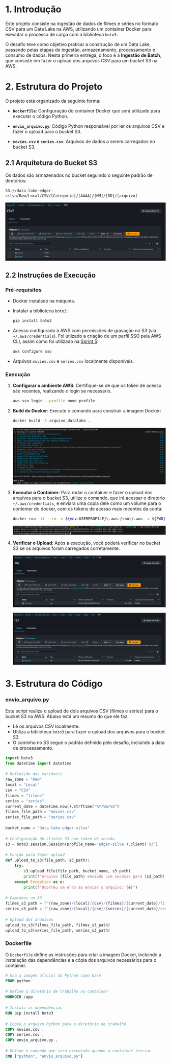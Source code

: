 # 1. Introdução

Este projeto consiste na ingestão de dados de filmes e séries no formato CSV para um Data Lake na AWS, utilizando um container Docker para executar o processo de carga com a biblioteca `boto3`.

O desafio teve como objetivo praticar a construção de um Data Lake, passando pelas etapas de ingestão, armazenamento, processamento e consumo de dados. Nesta primeira entrega, o foco é a **Ingestão de Batch**, que consiste em fazer o upload dos arquivos CSV para um bucket S3 na AWS.

# 2. Estrutura do Projeto

O projeto está organizado da seguinte forma:

- **`Dockerfile`**: Configuração do container Docker que será utilizado para executar o código Python.

- **`envio_arquivo.py`**: Código Python responsável por ler os arquivos CSV e fazer o upload para o bucket S3.

- **`movies.csv` e `series.csv`**: Arquivos de dados a serem carregados no bucket S3.

## 2.1 Arquitetura do Bucket S3

Os dados são armazenados no bucket seguindo o seguinte padrão de diretórios:

```
S3://data-lake-edgar-silva/Raw/Local/CSV/[Categoria]/[AAAA]/[MM]/[DD]/[arquivo]
```
![Bucket Desafio 6](/Sprint6/Evidencias/Desafio/bucket.png)

## 2.2 Instruções de Execução

### Pré-requisitos

- Docker instalado na máquina.
- Instalar a biblioteca `boto3`:

    ```python
    pip install boto3
    ```

- Acesso configurado à AWS com permissões de gravação no S3 (via `~/.aws/credentials`). Foi utlizado a criação de um perfil SSO pela AWS CLI, assim como foi utilizado na [Sprint 5](/Sprint5/Desafio/README.md):

    ```bash
    aws configure sso
    ```
- Arquivos `movies.csv` e `series.csv` localmente disponíveis.

### Execução

1. **Configurar o ambiente AWS**:
   Certifique-se de que os token de acesso são recentes, realizando o login se necessario.

   ```bash
   aws sso login --profile nome_profile
   ```

2. **Build do Docker**:
   Execute o comando para construir a imagem Docker:
   ```bash
   docker build -t arquivo_datalake .
   ```

   ![Docker image](/Sprint6/Evidencias/Desafio/envio_arquivo_image.png)

3. **Executar o Container**:
   Para rodar o container e fazer o upload dos arquivos para o bucket S3, utilize o comando, que irá acessar o diretorio `~/.aws/credentials`, e enviara uma copia dele como um volume para o conteiner do docker, com os tokens de acesso mais recentes da conta:
   ```bash
   docker run -it --rm -v ${env:USERPROFILE}\.aws:/root/.aws -v ${PWD}:/app -w /app arquivo_datalake
   ```

    ![Docker container](/Sprint6/Evidencias/Desafio/envio_arquivo_container.png)

5. **Verificar o Upload**:
   Após a execução, você poderá verificar no bucket S3 se os arquivos foram carregados corretamente.

    ![Diretorio com movies.csv](/Sprint6/Evidencias/Desafio/bucket_filmes.png)

    ![Diretorio com series.csv](/Sprint6/Evidencias/Desafio/bucket_series.png)

# 3. Estrutura do Código

### envio_arquivo.py

Este script realiza o upload de dois arquivos CSV (filmes e séries) para o bucket S3 na AWS. Abaixo está um resumo do que ele faz:

- Lê os arquivos CSV localmente.
- Utiliza a biblioteca `boto3` para fazer o upload dos arquivos para o bucket S3.
- O caminho no S3 segue o padrão definido pelo desafio, incluindo a data de processamento.

```python
import boto3
from datetime import datetime

# Definição das variáveis
raw_zone = "Raw"
local = "Local"
csv = "CSV"
filmes = "filmes"
series = "series"
current_date = datetime.now().strftime("%Y/%m/%d")
filmes_file_path = "movies.csv"
series_file_path = "series.csv"

bucket_name = "data-lake-edgar-silva"

# Configuração do cliente S3 com token de sessão
s3 = boto3.session.Session(profile_name='edgar-silva').client('s3')

# Função para fazer upload
def upload_to_s3(file_path, s3_path):
    try:
        s3.upload_file(file_path, bucket_name, s3_path)
        print(f"Arquivo {file_path} enviado com sucesso para {s3_path} no bucket {bucket_name}.")
    except Exception as e:
        print(f"Ocorreu um erro ao enviar o arquivo: {e}")

# Caminhos no S3
filmes_s3_path = f"{raw_zone}/{local}/{csv}/{filmes}/{current_date}/filmes.csv"
series_s3_path = f"{raw_zone}/{local}/{csv}/{series}/{current_date}/series.csv"

# Upload dos arquivos
upload_to_s3(filmes_file_path, filmes_s3_path)
upload_to_s3(series_file_path, series_s3_path)
```

### Dockerfile

O `Dockerfile` define as instruções para criar a imagem Docker, incluindo a instalação das dependências e a cópia dos arquivos necessários para o container.

```dockerfile
# Usa a imagem oficial do Python como base
FROM python

# Define o diretório de trabalho no container
WORKDIR /app

# Instala as dependências
RUN pip install boto3

# Copia o arquivo Python para o diretório de trabalho
COPY movies.csv .
COPY series.csv .
COPY envio_arquivo.py .

# Define o comando que será executado quando o container iniciar
CMD ["python", "envio_arquivo.py"]
```